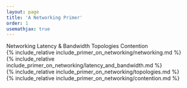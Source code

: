 ```yaml
---
layout: page
title: 'A Networking Primer'
order: 1
usemathjax: true
---
```


<div class="ui pointing secondary menu">
  <a class="item active" data-tab="first">Networking</a>
  <a class="item " data-tab="second">Latency & Bandwidth</a>
  <a class="item " data-tab="third">Topologies</a>
  <a class="item " data-tab="fifth">Contention</a>
</div>

<div markdown="1" class="ui tab segment active" data-tab="first">
  {% include_relative include_primer_on_networking/networking.md %}
</div>
<div markdown="1" class="ui tab segment" data-tab="second">
  {% include_relative include_primer_on_networking/latency_and_bandwidth.md %}
</div>
<div markdown="1" class="ui tab segment" data-tab="third">
  {% include_relative include_primer_on_networking/topologies.md %}
</div>
<div markdown="1" class="ui tab segment " data-tab="fifth">
  {% include_relative include_primer_on_networking/contention.md %}
</div>


